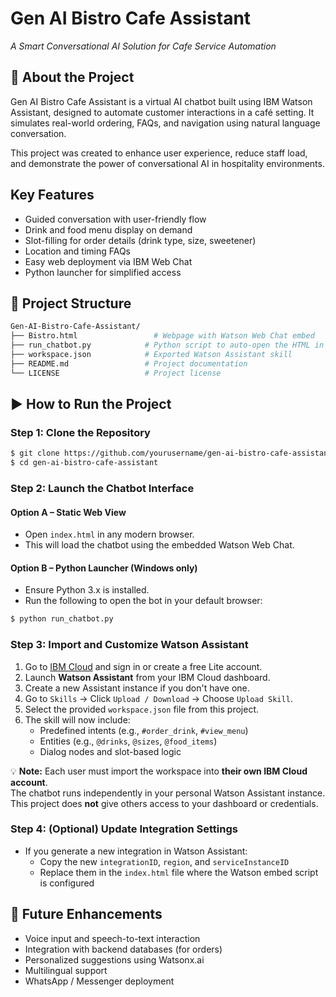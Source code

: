 # Gen AI Bistro Cafe Assistant
*A Smart Conversational AI Solution for Cafe Service Automation*

## 📖 About the Project

Gen AI Bistro Cafe Assistant is a virtual AI chatbot built using IBM Watson Assistant,
designed to automate customer interactions in a café setting. It simulates real-world
ordering, FAQs, and navigation using natural language conversation.

This project was created to enhance user experience, reduce staff load, and demonstrate
the power of conversational AI in hospitality environments.

## Key Features

- Guided conversation with user-friendly flow
- Drink and food menu display on demand
- Slot-filling for order details (drink type, size, sweetener)
- Location and timing FAQs
- Easy web deployment via IBM Web Chat
- Python launcher for simplified access

## 📁 Project Structure

```bash
Gen-AI-Bistro-Cafe-Assistant/
├── Bistro.html                 # Webpage with Watson Web Chat embed
├── run_chatbot.py            # Python script to auto-open the HTML in browser
├── workspace.json            # Exported Watson Assistant skill
├── README.md                 # Project documentation
└── LICENSE                   # Project license
```

## ▶️ How to Run the Project

### Step 1: Clone the Repository
```bash
$ git clone https://github.com/yourusername/gen-ai-bistro-cafe-assistant.git
$ cd gen-ai-bistro-cafe-assistant
```

### Step 2: Launch the Chatbot Interface

#### Option A – Static Web View
- Open `index.html` in any modern browser.
- This will load the chatbot using the embedded Watson Web Chat.

#### Option B – Python Launcher (Windows only)
- Ensure Python 3.x is installed.
- Run the following to open the bot in your default browser:
```bash
$ python run_chatbot.py
```

### Step 3: Import and Customize Watson Assistant

1. Go to [IBM Cloud](https://cloud.ibm.com/) and sign in or create a free Lite account.
2. Launch **Watson Assistant** from your IBM Cloud dashboard.
3. Create a new Assistant instance if you don't have one.
4. Go to `Skills` → Click `Upload / Download` → Choose `Upload Skill`.
5. Select the provided `workspace.json` file from this project.
6. The skill will now include:
   - Predefined intents (e.g., `#order_drink`, `#view_menu`)
   - Entities (e.g., `@drinks`, `@sizes`, `@food_items`)
   - Dialog nodes and slot-based logic

💡 **Note:**
Each user must import the workspace into **their own IBM Cloud account**.  
The chatbot runs independently in your personal Watson Assistant instance.  
This project does **not** give others access to your dashboard or credentials.

### Step 4: (Optional) Update Integration Settings

- If you generate a new integration in Watson Assistant:
  - Copy the new `integrationID`, `region`, and `serviceInstanceID`
  - Replace them in the `index.html` file where the Watson embed script is configured


## 🚀 Future Enhancements

- Voice input and speech-to-text interaction
- Integration with backend databases (for orders)
- Personalized suggestions using Watsonx.ai
- Multilingual support
- WhatsApp / Messenger deployment


